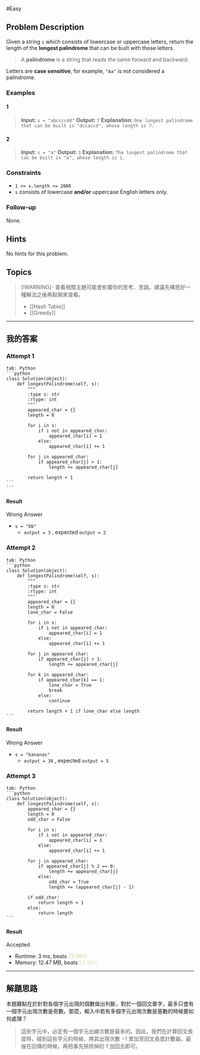 #Easy 
## Problem Description
Given a string `s` which consists of lowercase or uppercase letters, return the length of the **longest palindrome** that can be built with those letters.

> A **palindrome** is a string that reads the same forward and backward.

Letters are **case sensitive**, for example, `"Aa"` is not considered a palindrome.

### Examples
#### 1
> **Input:** `s = "abccccdd"`
> **Output:** `7`
> **Explanation:** `One longest palindrome that can be built is "dccaccd", whose length is 7.`
#### 2
> **Input:** `s = "a"`
> **Output:** `1`
> **Explanation:** `The longest palindrome that can be built is "a", whose length is 1.`

### Constraints
- `1 <= s.length <= 2000`
- `s` consists of lowercase **and/or** uppercase English letters only.

### Follow-up
None.

## Hints
No hints for this problem.

## Topics
> [!WARNING]- 查看相關主題可能會影響你的思考、思路。建議先構思好一種解法之後再點開來查看。
> - [[Hash Table]]
> - [[Greedy]]

---
## 我的答案
### Attempt 1
~~~tabs
tab: Python
```python
class Solution(object):
    def longestPalindrome(self, s):
        """
        :type s: str
        :rtype: int
        """
        appeared_char = {}
        length = 0

        for i in s:
            if i not in appeared_char:
                appeared_char[i] = 1
            else:
                appeared_char[i] += 1
        
        for j in appeared_char:
            if appeared_char[j] > 1:
                length += appeared_char[j]
        
        return length + 1
```
```
~~~
#### Result
Wrong Answer
- `s = "bb"`
	- `output = 3` , expected `output = 2`

### Attempt 2 
~~~tabs
tab: Python
```python
class Solution(object):
    def longestPalindrome(self, s):
        """
        :type s: str
        :rtype: int
        """
        appeared_char = {}
        length = 0
        lone_char = False

        for i in s:
            if i not in appeared_char:
                appeared_char[i] = 1
            else:
                appeared_char[i] += 1
        
        for j in appeared_char:
            if appeared_char[j] > 1:
                length += appeared_char[j]
        
        for k in appeared_char:
            if appeared_char[k] == 1:
                lone_char = True
                break
            else:
                continue
        
        return length + 1 if lone_char else length
```
~~~

#### Result
Wrong Answer
- `s = "bananas"`
	- `output = 36` , expected `output = 5`

### Attempt 3
~~~tabs
tab: Python
```python
class Solution(object):
    def longestPalindrome(self, s):
        appeared_char = {}
        length = 0
        odd_char = False

        for i in s:
            if i not in appeared_char:
                appeared_char[i] = 1
            else:
                appeared_char[i] += 1
        
        for j in appeared_char:
            if appeared_char[j] % 2 == 0:
                length += appeared_char[j]
            else:
                odd_char = True
                length += (appeared_char[j] - 1)

        if odd_char:
            return length + 1
        else:
            return length
```
~~~

#### Result
Accepted
- Runtime: $3$ ms, beats <font color="#c3d69b">73.99%</font>
- Memory: 12.47 MB, beats <font color="#d7e3bc">53.58%</font>

---
## 解題思路
本題難點在於針對各個字元出現的個數做出判斷，對於一個回文單字，最多只會有一個字元出現次數是奇數。那麼，輸入中若有多個字元出現次數是基數的時候要如何處理？

> 這些字元中，必定有一個字元出線次數是最多的。因此，我們在計算回文長度時，碰到這些字元的時候，將其出現次數 $-1$ 累加至回文長度計數器。最後在回傳的時候，再把事先排除掉的 $1$ 加回去即可。